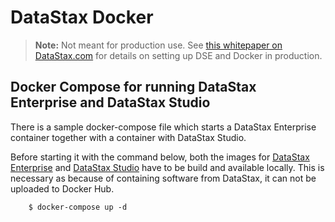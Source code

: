 # DataStax Docker

> **Note:** Not meant for production use. See [this whitepaper on DataStax.com][whitepaper]
> for details on setting up DSE and Docker in production.

## Docker Compose for running DataStax Enterprise and DataStax Studio
There is a sample docker-compose file which starts a DataStax Enterprise container together with a container with DataStax Studio. 

Before starting it with the command below, both the images for [DataStax Enterprise][dse] and [DataStax Studio][studio] have to be build and available locally. This is necessary as because of containing software from DataStax, it can not be uploaded to Docker Hub. 

		$ docker-compose up -d

[whitepaper]: http://www.datastax.com/wp-content/uploads/resources/DataStax-WP-Best_Practices_Running_DSE_Within_Docker.pdf
[dse]: https://github.com/TrivadisBDS/dockerfiles/tree/master/datastax/dse
[studio]: https://github.com/TrivadisBDS/dockerfiles/tree/master/datastax/dse-studio
